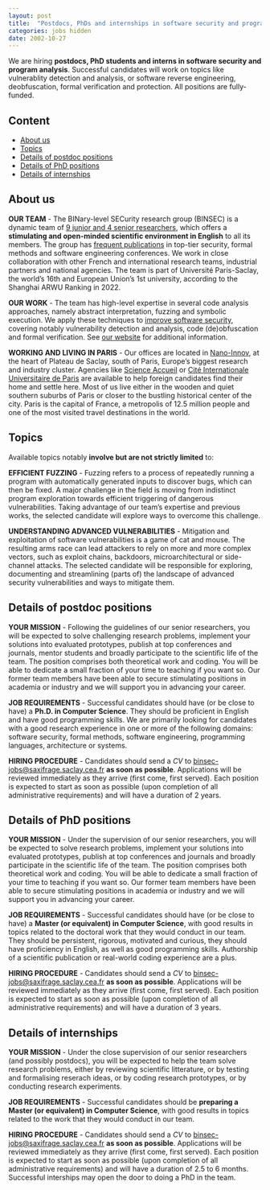 ```yaml
---
layout: post
title:  "Postdocs, PhDs and internships in software security and program analysis"
categories: jobs hidden
date: 2002-10-27
---
```

We are hiring **postdocs, PhD students and interns in software security and program analysis**. Successful candidates will work on topics like vulnerablity detection and analysis, or software reverse engineering, deobfuscation, formal verification and protection. All positions are fully-funded.



## Content 
* [About us](#about-us)
* [Topics](#topics)
* [Details of postdoc positions](#details-of-postdoc-positions)
* [Details of PhD positions](#details-of-phd-positions)
* [Details of internships](#details-of-internships)


## About us
**OUR TEAM** - The BINary-level SECurity research group (BINSEC) is a dynamic team of [9 junior and 4 senior researchers][team], which offers a **stimulating and open-minded scientific environment in English** to all its members. The group has [frequent publications][publications] in top-tier security, formal methods and software engineering conferences. We work in close collaboration with other French and international research teams, industrial partners and national agencies. The team is part of Université Paris-Saclay, the world’s 16th and European Union’s 1st university, according to the Shanghai ARWU Ranking in 2022.  

**OUR WORK** - The team has high-level expertise in several code analysis approaches, namely abstract interpretation, fuzzing and symbolic execution. We apply these techniques to [improve software security][walloffame], covering notably vulnerability detection and analysis, code (de)obfuscation and formal verification. See [our website][website] for additional information. 

**WORKING AND LIVING IN PARIS** - Our offices are located in [Nano-Innov][nano], at the heart of Plateau de Saclay, south of Paris, Europe’s biggest research and industry cluster. Agencies like [Science Accueil][scienceaccueil] or [Cité Internationale Universitaire de Paris][ciup] are available to help foreign candidates find their home and settle here. Most of us live either in the wooden and quiet southern suburbs of Paris or closer to the bustling historical center of the city. Paris is the capital of France, a metropolis of 12.5 million people and one of the most visited travel destinations in the world.

## Topics

Available topics notably **involve but are not strictly limited** to: 

**EFFICIENT FUZZING** - Fuzzing refers to a process of repeatedly running a program with automatically generated inputs to discover bugs, which can then be fixed. A major challenge in the field is moving from indistinct program exploration towards efficient triggering of dangerous vulnerabilities. Taking advantage of our team’s expertise and previous works, the selected candidate will explore ways to overcome this challenge. 

**UNDERSTANDING ADVANCED VULNERABILITIES** - Mitigation and exploitation of software vulnerabilities is a game of cat and mouse. The resulting arms race can lead attackers to rely on more and more complex vectors, such as exploit chains, backdoors, microarchitectural or side-channel attacks. The selected candidate will be responsible for exploring, documenting and streamlining (parts of) the landscape of advanced security vulnerabilities and  ways to mitigate them.


## Details of postdoc positions

**YOUR MISSION** - Following the guidelines of our senior researchers, you will be expected to solve challenging research problems, implement your solutions into evaluated prototypes, publish at top conferences and journals, mentor students and broadly participate to the scientific life of the team. The position comprises both theoretical work and coding. You will be able to dedicate a small fraction of your time to teaching if you want so. Our former team members have been able to secure stimulating positions in academia or industry and we will support you in advancing your career.

**JOB REQUIREMENTS** - Successful candidates should have (or be close to have) a **Ph.D. in Computer Science**. They should be proficient in English and have good programming skills. We are primarily looking for candidates with a good research experience in one or more of the following domains: software security, formal methods, software engineering, programming languages, architecture or systems. 

**HIRING PROCEDURE** - Candidates should send a *CV* to <binsec-jobs@saxifrage.saclay.cea.fr> **as soon as possible**. Applications will be reviewed immediately as they arrive (first come, first served). Each position is expected to start as soon as possible (upon completion of all administrative requirements) and will have a duration of 2 years.

## Details of PhD positions

**YOUR MISSION** - Under the supervision of our senior researchers, you will be expected to solve research problems, implement your solutions into evaluated prototypes, publish at top conferences and journals and broadly participate in the scientific life of the team. The position comprises both theoretical work and coding. You will be able to dedicate a small fraction of your time to teaching if you want so. Our former team members have been able to secure stimulating positions in academia or industry and we will support you in advancing your career.

**JOB REQUIREMENTS** - Successful candidates should have (or be close to have) a **Master (or equivalent) in Computer Science**, with good results in topics related to the doctoral work that they would conduct in our team. They should be persistent, rigorous, motivated and curious, they should have proficiency in English, as well as good programming skills. Authorship of a scientific publication or real-world coding experience are a plus. 

**HIRING PROCEDURE** - Candidates should send a *CV* to <binsec-jobs@saxifrage.saclay.cea.fr> **as soon as possible**. Applications will be reviewed immediately as they arrive (first come, first served). Each position is expected to start as soon as possible (upon completion of all administrative requirements) and will have a duration of 3 years. 

## Details of internships

**YOUR MISSION** - Under the close supervision of our senior researchers (and possibly postdocs), you will be expected to help the team solve research problems, either by reviewing scientific litterature, or by testing and formalising reserach ideas, or by coding research prototypes, or by conducting research experiments.

**JOB REQUIREMENTS** - Successful candidates should be **preparing a Master (or equivalent) in Computer Science**, with good results in topics related to the work that they would conduct in our team. 

**HIRING PROCEDURE** - Candidates should send a *CV* to <binsec-jobs@saxifrage.saclay.cea.fr> **as soon as possible**. Applications will be reviewed immediately as they arrive (first come, first served). Each position is expected to start as soon as possible (upon completion of all administrative requirements) and will have a duration of 2.5 to 6 months. Successful interships may open the door to doing a PhD in the team.


[team]: https://binsec.github.io/#people
[nano]: https://goo.gl/maps/Swn77dLqrKQki7zt9
[publications]: https://binsec.github.io/publications
[walloffame]: https://binsec.github.io/achievements
[website]: https://binsec.github.io
[scienceaccueil]: https://www.science-accueil.org/en/
[ciup]: https://www.ciup.fr/en/
